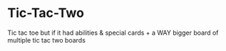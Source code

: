 # Tic-Tac-Two
Tic tac toe but if it had abilities &amp; special cards + a WAY bigger board of multiple tic tac two boards
